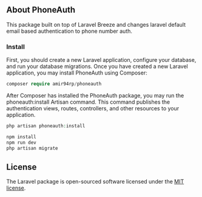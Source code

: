 ## About PhoneAuth

This package built on top of Laravel Breeze and changes laravel default email based authentication to phone number auth.


### Install

First, you should create a new Laravel application, configure your database, and run your database migrations. Once you have created a new Laravel application, you may install PhoneAuth using Composer:

```php
composer require amir94rp/phoneauth
```

After Composer has installed the PhoneAuth package, you may run the phoneauth:install Artisan command. This command publishes the authentication views, routes, controllers, and other resources to your application.

```php
php artisan phoneauth:install

npm install
npm run dev
php artisan migrate
```

## License

The Laravel package is open-sourced software licensed under the [MIT license](https://opensource.org/licenses/MIT).
